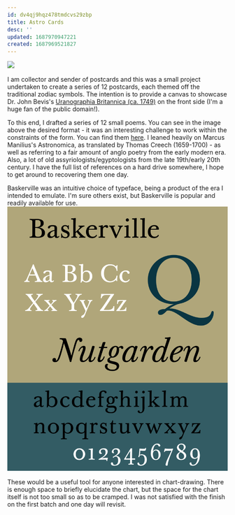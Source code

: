```yaml
---
id: dv4qj9hqz478tmdcvs29zbp
title: Astro Cards
desc: ''
updated: 1687970947221
created: 1687969521827
---
```

![](assets/postcard-pisces.png.png)

I am collector and sender of postcards and this was a small project undertaken to create a series of 12 postcards, each themed off the traditional zodiac symbols. The intention is to provide a canvas to showcase Dr. John Bevis's [Uranographia Britannica (ca. 1749)](https://publicdomainreview.org/collection/bevis-uranographia) on the front side (I'm a huge fan of the public domain!).


To this end, I drafted a series of 12 small poems. You can see in the image above the desired format - it was an interesting challenge to work within the constraints of the form. You can find them [here](projects.astro-cards.poems). I leaned heavily on Marcus Manilius's Astronomica, as translated by Thomas Creech (1659-1700) - as well as referring to a fair amount of anglo poetry from the early modern era. Also, a lot of old assyriologists/egyptologists from the late 19th/early 20th century. I have the full list of references on a hard drive somewhere, I hope to get around to recovering them one day.

Baskerville was an intuitive choice of typeface, being a product of the era I intended to emulate. I'm sure others exist, but Baskerville is popular and readily available for use.
![Baskerville](assets/baskerville.png)

These would be a useful tool for anyone interested in chart-drawing. There is enough space to briefly elucidate the chart, but the space for the chart itself is not too small so as to be cramped. I was not satisfied with the finish on the first batch and one day will revisit.
